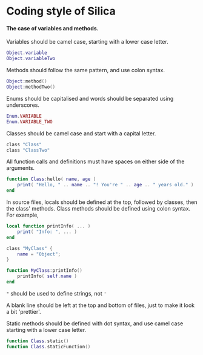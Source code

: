 
# Coding style of Silica

#### The case of variables and methods.

Variables should be camel case, starting with a lower case letter.

```lua
Object.variable
Object.variableTwo
```

Methods should follow the same pattern, and use colon syntax.

```lua
Object:method()
Object:methodTwo()
```

Enums should be capitalised and words should be separated using underscores.

```lua
Enum.VARIABLE
Enum.VARIABLE_TWO
```

Classes should be camel case and start with a capital letter.

```lua
class "Class"
class "ClassTwo"
```

All function calls and definitions must have spaces on either side of the arguments.
```lua
function Class:hello( name, age )
	print( "Hello, " .. name .. "! You're " .. age .. " years old." )
end
```

In source files, locals should be defined at the top, followed by classes, then the class' methods. Class methods should be defined using colon syntax. For example,

```lua
local function printInfo( ... )
	print( "Info: ", ... )
end

class "MyClass" {
	name = "Object";
}

function MyClass:printInfo()
	printInfo( self.name )
end
```

`"` should be used to define strings, not `'`

A blank line should be left at the top and bottom of files, just to make it look a bit 'prettier'.

Static methods should be defined with dot syntax, and use camel case starting with a lower case letter.

```lua
function Class.static()
function Class.staticFunction()
```
